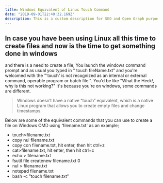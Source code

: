 ```yaml
---
title: Windows Equivalent of Linux Touch Command
date: "2019-09-01T22:40:32.169Z"
description: This is a custom description for SEO and Open Graph purposes, rather than the default generated excerpt. Simply add a description field to the frontmatter.
---
```


## In case you have been using Linux all this time to create files and now is the time to get something done in windows 
and there is a need to create a file, You launch the windows command prompt and as usual you typed in " touch fileName.txt" and
you're welcomed with the "'touch' is not recognized as an internal or external command,
operable program or batch file.".
You'd be like "What the Heck!, why is this not working?"
It's because you're on windows, some commands are different.

>Windows doesn’t have a native “touch” equivalent, which is a native Linux program that allows you to create empty files and change timestamps.

Below are some of the equivalent commands that you can use to create a file on Windows CMD using 'filename.txt' as an example;

- touch>filename.txt
- copy nul filename.txt
- copy con filename.txt, hit enter, then hit ctrl+z
- cat>filename.txt, hit enter, then hit ctrl+c
- echo > filename.txt
- fsutil file createnew filename.txt 0
- nul > filename.txt
- notepad filename.txt
- bash -c "touch filename.txt"